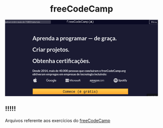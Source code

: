 <h1 align="center">freeCodeCamp</h1>

<img src=".github/freecodecamp.png" alt="Imagem da tela de entrada do freecodecamp" align="center"/>

## !!!!!

Arquivos referente aos exercícios do <a href="https://www.freecodecamp.org/">freeCodeCamp</a>
